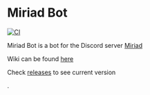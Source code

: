 # Miriad Bot

[![CI](https://github.com/DankBoi293/miriad/actions/workflows/main.yml/badge.svg)](https://github.com/DankBoi293/miriad/actions/workflows/main.yml)

Miriad Bot is a bot for the Discord server [Miriad](https://discord.gg/HZbQ4NttdC)

Wiki can be found [here](https://github.com/DankBoi293/miriad/wiki)

Check [releases](https://github.com/DankBoi293/miriad/releases) to see current version



.
